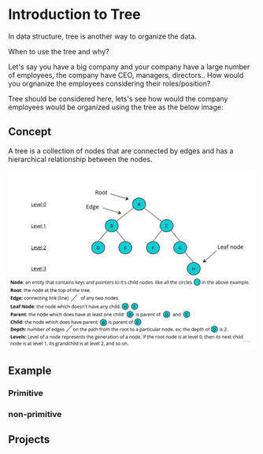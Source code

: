 # Introduction to Tree

In data structure, tree is another way to organize the data.

When to use the tree and why?

Let's say you have a big company and your company have a large number of employees, the company have CEO, managers, directors.. How would you orgnanize the employees considering their roles/position?

Tree should be considered here, lets's see how would the company employees would be organized using the tree as the below image:



## Concept

A tree is a collection of nodes that are connected by edges and has a hierarchical relationship between the nodes.


![data representation](./images/Tree.jpg)


## Example 

### Primitive 


### non-primitive


## Projects








